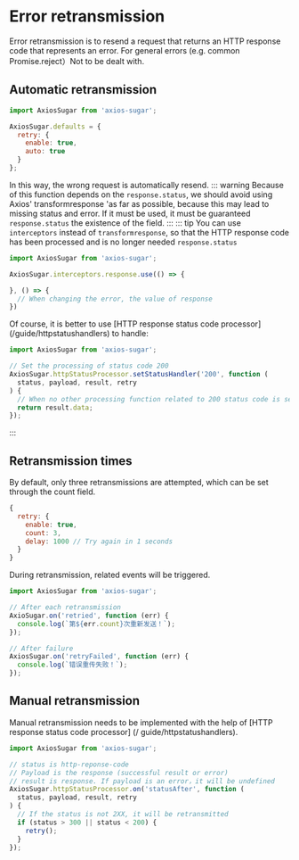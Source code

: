 # Error retransmission
Error retransmission is to resend a request that returns an HTTP response code that represents an error. For general errors (e.g. common Promise.reject）Not to be dealt with.

## Automatic retransmission
```js
import AxiosSugar from 'axios-sugar';

AxiosSugar.defaults = {
  retry: {
    enable: true,
    auto: true
  }
};
```
In this way, the wrong request is automatically resend.
::: warning
Because of this function depends on the `response.status`, we should avoid using Axios' transformresponse 'as far as possible, because this may lead to missing status and error. If it must be used, it must be guaranteed `response.status` the existence of the field.
:::
::: tip
You can use `interceptors` instead of `transformresponse`, so that the HTTP response code has been processed and is no longer needed `response.status`
```js
import AxiosSugar from 'axios-sugar';

AxiosSugar.interceptors.response.use(() => {

}, () => {
  // When changing the error, the value of response
})
```
Of course, it is better to use [HTTP response status code processor] (/guide/httpstatushandlers) to handle:  
```js
import AxiosSugar from 'axios-sugar';

// Set the processing of status code 200
AxiosSugar.httpStatusProcessor.setStatusHandler('200', function (
  status, payload, result, retry
) {
  // When no other processing function related to 200 status code is set, the value of result is equal to response
  return result.data;
});
```
:::

## Retransmission times
By default, only three retransmissions are attempted, which can be set through the count field.
```js
{
  retry: {
    enable: true,
    count: 3,
    delay: 1000 // Try again in 1 seconds
  }
}
```
During retransmission, related events will be triggered.
```js
import AxiosSugar from 'axios-sugar';

// After each retransmission
AxioSugar.on('retried', function (err) {
  console.log(`第${err.count}次重新发送！`);
});

// After failure
AxiosSugar.on('retryFailed', function (err) {
  console.log(`错误重传失败！`);
});
```

## Manual retransmission
Manual retransmission needs to be implemented with the help of [HTTP response status code processor] (/ guide/httpstatushandlers).
```js
import AxiosSugar from 'axios-sugar';

// status is http-reponse-code
// Payload is the response (successful result or error)
// result is response. If payload is an error，it will be undefined
AxiosSugar.httpStatusProcessor.on('statusAfter', function (
  status, payload, result, retry
) {
  // If the status is not 2XX, it will be retransmitted
  if (status > 300 || status < 200) {
    retry();
  }
});
```